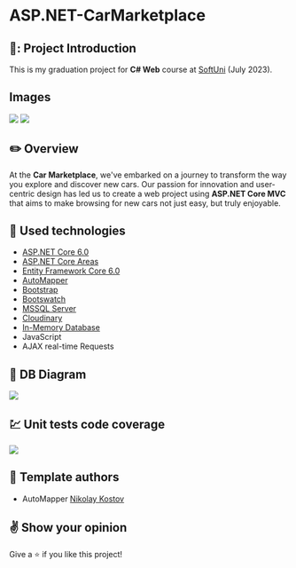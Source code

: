 # ASP.NET-CarMarketplace

## 🚗: Project Introduction

This is my graduation project for **C# Web** course at [SoftUni](https://softuni.bg/ "SoftUni") (July 2023).

## Images
![](https://res.cloudinary.com/carmarketplace/image/upload/v1691783031/Car_marcketplae_moqwmp.png)
![](https://res.cloudinary.com/carmarketplace/image/upload/v1691783032/Blue_Wood_i8odxx.png)

## :pencil2: Overview

At the **Car Marketplace**, we've embarked on a journey to transform the way you explore and discover new cars. Our passion for innovation and user-centric design has led us to create a web project using **ASP.NET Core MVC** that aims to make browsing for new cars not just easy, but truly enjoyable.

## :hammer: Used technologies
* [ASP.NET Core 6.0](https://dotnet.microsoft.com/en-us/download/dotnet/6.0)
* [ASP.NET Core Areas](https://learn.microsoft.com/en-us/aspnet/core/mvc/controllers/areas?view=aspnetcore-6.0)
* [Entity Framework Core 6.0](https://learn.microsoft.com/en-us/ef/core/)
* [AutoMapper](https://automapper.org/)
* [Bootstrap](https://github.com/twbs/bootstrap)
* [Bootswatch](https://bootswatch.com/)
* [MSSQL Server](https://www.microsoft.com/en-us/sql-server)
* [Cloudinary](https://cloudinary.com/)
* [In-Memory Database](https://learn.microsoft.com/en-us/sql/relational-databases/in-memory-database?view=sql-server-ver16)
* JavaScript
* AJAX real-time Requests

## :wrench: DB Diagram
![](https://res.cloudinary.com/carmarketplace/image/upload/v1691784550/image_2023-08-11_230907744_nfvjjg.png)

## :chart: Unit tests code coverage
![](https://res.cloudinary.com/carmarketplace/image/upload/v1691784702/image_2023-08-11_231141488_uzktvb.png)

## :muscle: Template authors

- AutoMapper [Nikolay Kostov](https://github.com/NikolayIT)

## :v: Show your opinion
Give a :star: if you like this project!
